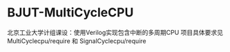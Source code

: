 # BJUT-MultiCycleCPU
北京工业大学计组课设：使用Verilog实现包含中断的多周期CPU
项目具体要求见MultiCyclecpu/require 和 SignalCyclecpu/require
